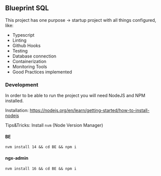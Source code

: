 ## Blueprint SQL

This project has one purpose -> startup project with all things configured, like: 

- Typescript
- Linting
- Github Hooks
- Testing
- Database connection
- Containerization
- Monitoring Tools
- Good Practices implemented

### Development

In order to be able to run the project you will need NodeJS and NPM installed.

Installation: https://nodejs.org/en/learn/getting-started/how-to-install-nodejs

Tips&Tricks: Install `nvm` (Node Version Manager)

#### BE

```shell
nvm install 14 && cd BE && npm i
```

#### ngx-admin

```shell
nvm install 16 && cd BE && npm i
```